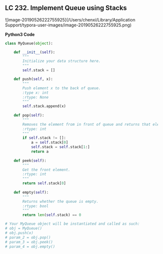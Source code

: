 ## LC 232. Implement Queue using Stacks

![image-20190526222755925](/Users/chenxi/Library/Application Support/typora-user-images/image-20190526222755925.png)



**Python3 Code**

```python
class MyQueue(object):

    def __init__(self):
        """
        Initialize your data structure here.
        """
        self.stack = []

    def push(self, x):
        """
        Push element x to the back of queue.
        :type x: int
        :rtype: None
        """
        self.stack.append(x)
        
    def pop(self):
        """
        Removes the element from in front of queue and returns that element.
        :rtype: int
        """
        if self.stack != []:
            a = self.stack[0]
            self.stack = self.stack[1:]
            return a
        
    def peek(self):
        """
        Get the front element.
        :rtype: int
        """
        return self.stack[0]
        
    def empty(self):
        """
        Returns whether the queue is empty.
        :rtype: bool
        """
        return len(self.stack) == 0

# Your MyQueue object will be instantiated and called as such:
# obj = MyQueue()
# obj.push(x)
# param_2 = obj.pop()
# param_3 = obj.peek()
# param_4 = obj.empty()
```

